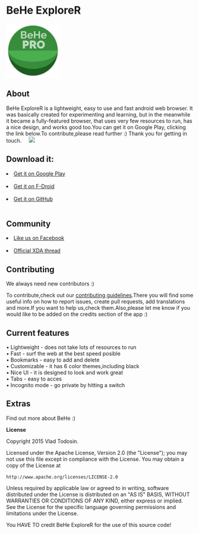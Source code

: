 # BeHe ExploreR
<img src="https://github.com/VladThodo/behe-explorer/blob/master/app/src/main/res/mipmap-xxhdpi/ic_launcher.png"></img>
## About
BeHe ExploreR is a lightweight, easy to use and fast android web browser. It was basically created for experimenting and learning, but in the meanwhile it became a fully-featured browser, that uses very few resources to run, has a nice design, and works good too.You can get it on Google Play, clicking the link below.To contribute,please read further :) Thank you for getting in touch.  	&nbsp;	&nbsp;
<img src="https://travis-ci.org/VladThodo/behe-explorer.svg?branch=master"/>
<h2> Download it: </h2>
<li><a href="https://play.google.com/store/apps/details?id=com.vlath.beheexplorerfree">Get it on Google Play</a></li>
<br>
<li><a href="https://f-droid.org/repository/browse/?fdid=com.vlath.beheexplorer">Get it on F-Droid</a></li>
<br>
<li><a href="https://github.com/VladThodo/behe-explorer/releases/tag/v2.0.1">Get it on GitHub</a></li>
<br>
<h2> Community </h2>
<li><a href="https://www.facebook.com/TodoStudios/">Like us on Facebook</a></li>
<br>
<li><a href="https://forum.xda-developers.com/android/apps-games/app4-0-behe-explorer-internet-browser-t3313025">Official XDA thread</a></li>
<h2> Contributing </h2>
  <p>We always need new contributors :)</p>
  <p>To contribute,check out our <a href="https://github.com/VladThodo/behe-explorer/blob/development/CONTRIBUTING.md">contributing guidelines</a>.There you will find some useful info on how to report issues, create pull requests, add translations and more.If you want to help us,check them.Also,please let me know if you would like to be added on the credits section of the app :)</p>
<h2> Current features </h2>
  &bull; Lightweight - does not take lots of resources to run
  <br>
  &bull; Fast - surf the web at the best speed posible
  <br>
  &bull; Bookmarks - easy to add and delete
  <br>
  &bull; Customizable - it has  6 color themes,including black
  <br>
  &bull; Nice UI - it is designed to look and work great
  <br>
  &bull; Tabs - easy to acces
  <br>
  &bull; Incognito mode - go private by hitting a switch
  <br>
<h2> Extras </h2>
<p>Find out more about BeHe :) </p>
<p></p>
<p><b>License</b><p>
<p>Copyright 2015 Vlad Todosin.</p>
Licensed under the Apache License, Version 2.0 (the "License");
you may not use this file except in compliance with the License.
You may obtain a copy of the License at

    http://www.apache.org/licenses/LICENSE-2.0


Unless required by applicable law or agreed to in writing, software
distributed under the License is distributed on an "AS IS" BASIS,
WITHOUT WARRANTIES OR CONDITIONS OF ANY KIND, either express or implied.
See the License for the specific language governing permissions and
limitations under the License.

You HAVE TO credit BeHe ExploreR for the use of this source code!
  
